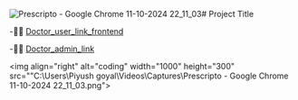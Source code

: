 ![Prescripto - Google Chrome 11-10-2024 22_11_03](https://github.com/user-attachments/assets/6ff9493c-18fe-4b10-9487-35bd58d5c622)﻿# Project Title

-👩‍🦯 [Doctor_user_link_frontend](https://doctor-frontend-dij2.onrender.com)
 
-🧑‍⚕ [Doctor_admin_link](https://doctor-admin-hz8m.onrender.com)


<img align="right" alt="coding" width="1000" height="300" src=""C:\Users\Piyush goyal\Videos\Captures\Prescripto - Google Chrome 11-10-2024 22_11_03.png">
